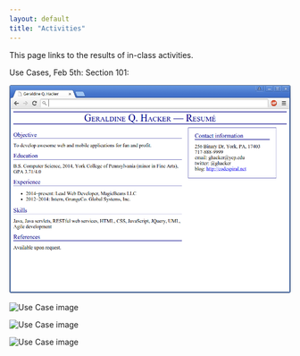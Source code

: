 ```yaml
---
layout: default
title: "Activities"
---
```


This page links to the results of in-class activities.

Use Cases, Feb 5th:
Section 101:

![Use Case image](img/UseCaseActivity/Section101/resume.png)

![Use Case image](img/UseCaseActivity/Section101/P1030721.jpg?raw=true)

![Use Case image](img/UseCaseActivity/Section101/P1030722.jpg?raw=true)

![Use Case image](img/UseCaseActivity/Section101/P1030723.jpg?raw=true)

<!-- Just commenting out last year's Activities - the images will be updated for 2016.
[Use cases, Feb 2nd](https://www.flickr.com/photos/129359763@N05/sets/72157648317033113/)

[Online auction analysis models, Feb 6th](https://www.flickr.com/photos/129359763@N05/sets/72157650719158531/)

[Team project problem domain analysis, Feb 9th](https://www.flickr.com/photos/129359763@N05/sets/72157650314419210/)
­-->